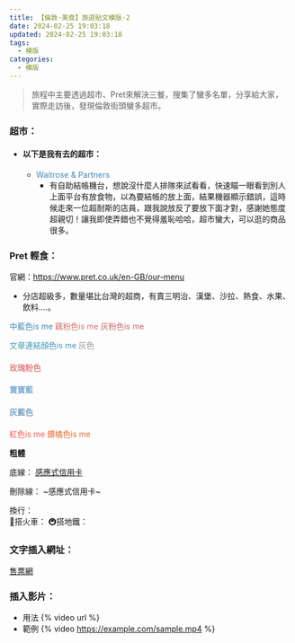 ```yaml
---
title: 【倫敦-美食】旅遊貼文模版-2
date: 2024-02-25 19:03:18
updated: 2024-02-25 19:03:18
tags:
  - 模版
categories: 
  - 模版
---
```

>	旅程中主要透過超市、Pret來解決三餐，搜集了蠻多名單，分享給大家，
實際走訪後，發現倫敦街頭蠻多超市。
<!-- more -->

### 超市：

+ #### 以下是我有去的超市：
  + <font color=#4287B5>Waitrose & Partners</font>
    + 有自助結帳機台，想說沒什麼人排隊來試看看，快速瞄一眼看到別人上面平台有放食物，以為要結帳的放上面，結果機器顯示錯誤，這時候走來一位超耐斯的店員，跟我說放反了要放下面才對，感謝她態度超親切！讓我即使弄錯也不覺得羞恥哈哈，超市蠻大，可以逛的商品很多。

 ### Pret 輕食：   
官網：https://www.pret.co.uk/en-GB/our-menu
+ 分店超級多，數量堪比台灣的超商，有賣三明治、漢堡、沙拉、熱食、水果、飲料….。

<font color=#4287B5>中藍色is me</font> 
<font color=#D1756F>藕粉色is me</font>
<font color=#c36d67>灰粉色is me</font>

<font color=#4599B6>文章連結顏色is me</font>
<font color=#909497>灰色</font>
#### <font color=#E08484>玫瑰粉色</font>
#### <font color=#7FADD9>寶寶藍</font>
#### <font color=#7AA2C7>灰藍色</font> 

<font color=#FF5656>紅色is me</font> 
<font color=#E86D2D>髒橘色is me</font>


 **粗體** 

底線：
<u>感應式信用卡</u>

刪除線：
~感應式信用卡~

 換行：  <br>
 🚄搭火車：
 🚇搭地鐵：

 ### 文字插入網址：
[售票網](https://shop.wienmobil.at/en/products/244872_VIE)

 ### 插入影片：
+ 用法
{% video url %}
+ 範例
{% video https://example.com/sample.mp4 %}
